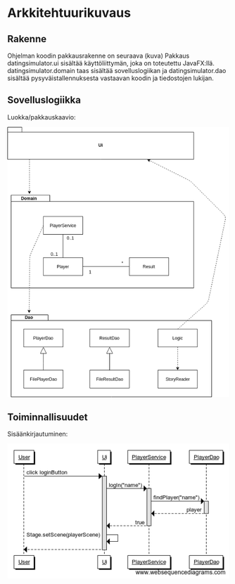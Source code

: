 # Arkkitehtuurikuvaus
## Rakenne
Ohjelman koodin pakkausrakenne on seuraava
(kuva)
Pakkaus datingsimulator.ui sisältää käyttöliittymän, joka on toteutettu JavaFX:llä. datingsimulator.domain taas sisältää sovelluslogiikan ja datingsimulator.dao sisältää pysyväistallennuksesta vastaavan koodin ja tiedostojen lukijan.

## Sovelluslogiikka


Luokka/pakkauskaavio:

<img src="https://github.com/ellimansikka/otm-harjoitustyo/blob/master/dokumentointi/kuvat/pakkaus_luokkakaavio.png">

## Toiminnallisuudet
Sisäänkirjautuminen:

<img src="https://github.com/ellimansikka/otm-harjoitustyo/blob/master/dokumentointi/kuvat/sekvenssikaavio_DatingSimulator_login.png">
